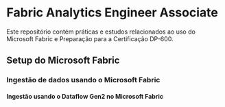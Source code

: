 # Fabric Analytics Engineer Associate
Este repositório contém práticas e estudos relacionados ao uso do Microsoft Fabric e Preparação para a Certificação DP-600.
## Setup do Microsoft Fabric
### Ingestão de dados usando o Microsoft Fabric
#### Ingestão usando o Dataflow Gen2 no Microsoft Fabric

